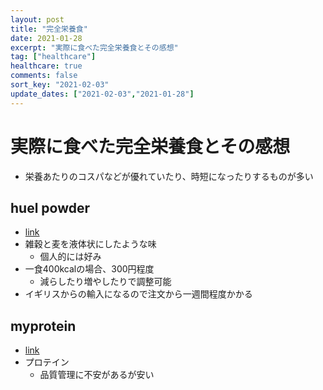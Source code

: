 ```yaml
---
layout: post
title: "完全栄養食"
date: 2021-01-28
excerpt: "実際に食べた完全栄養食とその感想"
tag: ["healthcare"]
healthcare: true
comments: false
sort_key: "2021-02-03"
update_dates: ["2021-02-03","2021-01-28"]
---
```


# 実際に食べた完全栄養食とその感想
 - 栄養あたりのコスパなどが優れていたり、時短になったりするものが多い

## huel powder
 - [link](https://jp.huel.com/)
 - 雑穀と麦を液体状にしたような味
   - 個人的には好み
 - 一食400kcalの場合、300円程度
   - 減らしたり増やしたりで調整可能
 - イギリスからの輸入になるので注文から一週間程度かかる

## myprotein
 - [link](https://www.myprotein.jp/)
 - プロテイン
   - 品質管理に不安があるが安い
